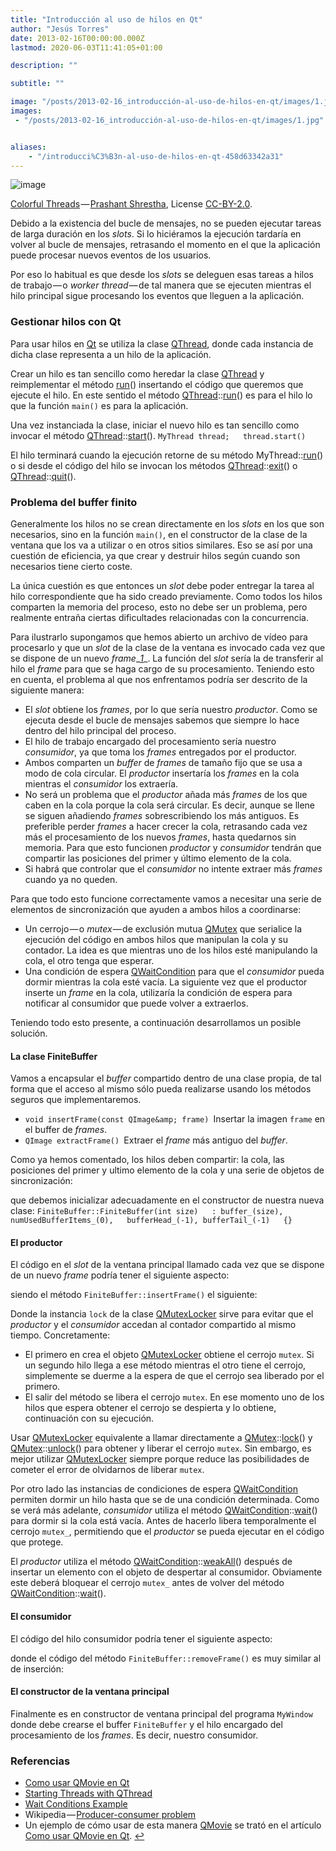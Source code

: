 ```yaml
---
title: "Introducción al uso de hilos en Qt"
author: "Jesús Torres"
date: 2013-02-16T00:00:00.000Z
lastmod: 2020-06-03T11:41:05+01:00

description: ""

subtitle: ""

image: "/posts/2013-02-16_introducción-al-uso-de-hilos-en-qt/images/1.jpg" 
images:
 - "/posts/2013-02-16_introducción-al-uso-de-hilos-en-qt/images/1.jpg" 


aliases:
    - "/introducci%C3%B3n-al-uso-de-hilos-en-qt-458d63342a31"
---
```


![image](/posts/2013-02-16_introducción-al-uso-de-hilos-en-qt/images/1.jpg)

[Colorful Threads](http://www.flickr.com/photos/prashant_sh/3965274345/) — [Prashant Shrestha](http://www.flickr.com/people/13978609@N08), License [CC-BY-2.0](https://creativecommons.org/licenses/by/2.0/deed.en).

Debido a la existencia del bucle de mensajes, no se pueden ejecutar tareas de larga duración en los _slots_. Si lo hiciéramos la ejecución tardaría en volver al bucle de mensajes, retrasando el momento en el que la aplicación puede procesar nuevos eventos de los usuarios.

Por eso lo habitual es que desde los _slots_ se deleguen esas tareas a hilos de trabajo — o _worker thread_ — de tal manera que se ejecuten mientras el hilo principal sigue procesando los eventos que lleguen a la aplicación.

### Gestionar hilos con Qt

Para usar hilos en [Qt](https://jmtorres.webs.ull.es/me/2013/01/proyecto-qt-framework-de-desarrollo-de-aplicaciones/) se utiliza la clase [QThread](http://qt-project.org/doc/qt-5.0/qtcore/qthread.html), donde cada instancia de dicha clase representa a un hilo de la aplicación.

Crear un hilo es tan sencillo como heredar la clase [QThread](http://qt-project.org/doc/qt-5.0/qtcore/qthread.html) y reimplementar el método [run](http://qt-project.org/doc/qt-5.0/qtcore/qthread.html#run)() insertando el código que queremos que ejecute el hilo. En este sentido el método [QThread](http://qt-project.org/doc/qt-5.0/qtcore/qthread.html)::[run](http://qt-project.org/doc/qt-5.0/qtcore/qthread.html#run)() es para el hilo lo que la función `main()` es para la aplicación.




Una vez instanciada la clase, iniciar el nuevo hilo es tan sencillo como invocar el método [QThread](http://qt-project.org/doc/qt-5.0/qtcore/qthread.html)::[start](http://qt-project.org/doc/qt-5.0/qtcore/qthread.html#start)().
``MyThread thread;  
thread.start()``

El hilo terminará cuando la ejecución retorne de su método MyThread::[run](http://qt-project.org/doc/qt-5.0/qtcore/qthread.html#run)() o si desde el código del hilo se invocan los métodos [QThread](http://qt-project.org/doc/qt-5.0/qtcore/qthread.html)::[exit](http://qt-project.org/doc/qt-5.0/qtcore/qthread.html#exit)() o [QThread](http://qt-project.org/doc/qt-5.0/qtcore/qthread.html)::[quit](http://qt-project.org/doc/qt-5.0/qtcore/qthread.html#quit)().

### Problema del buffer finito

Generalmente los hilos no se crean directamente en los _slots_ en los que son necesarios, sino en la función `main()`, en el constructor de la clase de la ventana que los va a utilizar o en otros sitios similares. Eso se así por una cuestión de eficiencia, ya que crear y destruir hilos según cuando son necesarios tiene cierto coste.

La única cuestión es que entonces un _slot_ debe poder entregar la tarea al hilo correspondiente que ha sido creado previamente. Como todos los hilos comparten la memoria del proceso, esto no debe ser un problema, pero realmente entraña ciertas dificultades relacionadas con la concurrencia.

Para ilustrarlo supongamos que hemos abierto un archivo de vídeo para procesarlo y que un _slot_ de la clase de la ventana es invocado cada vez que se dispone de un nuevo _frame__[_1_](#fn-500-1)_. La función del _slot_ sería la de transferir al hilo el _frame_ para que se haga cargo de su procesamiento. Teniendo esto en cuenta, el problema al que nos enfrentamos podría ser descrito de la siguiente manera:

*   El _slot_ obtiene los _frames_, por lo que sería nuestro _productor_. Como se ejecuta desde el bucle de mensajes sabemos que siempre lo hace dentro del hilo principal del proceso.
*   El hilo de trabajo encargado del procesamiento sería nuestro _consumidor_, ya que toma los _frames_ entregados por el productor.
*   Ambos comparten un _buffer_ de _frames_ de tamaño fijo que se usa a modo de cola circular. El _productor_ insertaría los _frames_ en la cola mientras el _consumidor_ los extraería.
*   No será un problema que el _productor_ añada más _frames_ de los que caben en la cola porque la cola será circular. Es decir, aunque se llene se siguen añadiendo _frames_ sobrescribiendo los más antiguos. Es preferible perder _frames_ a hacer crecer la cola, retrasando cada vez más el procesamiento de los nuevos _frames_, hasta quedarnos sin memoria. Para que esto funcionen _productor_ y _consumidor_ tendrán que compartir las posiciones del primer y último elemento de la cola.
*   Si habrá que controlar que el _consumidor_ no intente extraer más _frames_ cuando ya no queden.

Para que todo esto funcione correctamente vamos a necesitar una serie de elementos de sincronización que ayuden a ambos hilos a coordinarse:

*   Un cerrojo — o _mutex_ — de exclusión mutua [QMutex](http://qt-project.org/doc/qt-5.0/qtcore/qmutex.html) que serialice la ejecución del código en ambos hilos que manipulan la cola y su contador. La idea es que mientras uno de los hilos esté manipulando la cola, el otro tenga que esperar.
*   Una condición de espera [QWaitCondition](http://qt-project.org/doc/qt-5.0/qtcore/qwaitcondition.html) para que el _consumidor_ pueda dormir mientras la cola esté vacía. La siguiente vez que el productor inserte un _frame_ en la cola, utilizaría la condición de espera para notificar al consumidor que puede volver a extraerlos.

Teniendo todo esto presente, a continuación desarrollamos un posible solución.

#### La clase FiniteBuffer

Vamos a encapsular el _buffer_ compartido dentro de una clase propia, de tal forma que el acceso al mismo sólo pueda realizarse usando los métodos seguros que implementaremos.

*   `void insertFrame(const QImage&amp; frame)
`Insertar la imagen `frame` en el buffer de _frames_.
*   `QImage extractFrame()
`Extraer el _frame_ más antiguo del _buffer_.

Como ya hemos comentado, los hilos deben compartir: la cola, las posiciones del primer y ultimo elemento de la cola y una serie de objetos de sincronización:




que debemos inicializar adecuadamente en el constructor de nuestra nueva clase:
``FiniteBuffer::FiniteBuffer(int size)  
    : buffer_(size), numUsedBufferItems_(0),  
      bufferHead_(-1), bufferTail_(-1)  
{}``

#### El productor

El código en el _slot_ de la ventana principal llamado cada vez que se dispone de un nuevo _frame_ podría tener el siguiente aspecto:




siendo el método `FiniteBuffer::insertFrame()` el siguiente:




Donde la instancia `lock` de la clase [QMutexLocker](http://doc.qt.io/qt-5/qmutexlocker.html) sirve para evitar que el _productor_ y el _consumidor_ accedan al contador compartido al mismo tiempo. Concretamente:

*   El primero en crea el objeto [QMutexLocker](http://doc.qt.io/qt-5/qmutexlocker.html) obtiene el cerrojo `mutex`. Si un segundo hilo llega a ese método mientras el otro tiene el cerrojo, simplemente se duerme a la espera de que el cerrojo sea liberado por el primero.
*   El salir del método se libera el cerrojo `mutex`. En ese momento uno de los hilos que espera obtener el cerrojo se despierta y lo obtiene, continuación con su ejecución.

Usar [QMutexLocker](http://doc.qt.io/qt-5/qmutexlocker.html) equivalente a llamar directamente a [QMutex](http://qt-project.org/doc/qt-5.0/qtcore/qmutex.html)::[lock](http://qt-project.org/doc/qt-5.0/qtcore/qmutex.html#lock)() y [QMutex](http://qt-project.org/doc/qt-5.0/qtcore/qmutex.html)::[unlock](http://qt-project.org/doc/qt-5.0/qtcore/qmutex.html#unlock)() para obtener y liberar el cerrojo `mutex`. Sin embargo, es mejor utilizar [QMutexLocker](http://doc.qt.io/qt-5/qmutexlocker.html) siempre porque reduce las posibilidades de cometer el error de olvidarnos de liberar `mutex`.

Por otro lado las instancias de condiciones de espera [QWaitCondition](http://qt-project.org/doc/qt-5.0/qtcore/qwaitcondition.html) permiten dormir un hilo hasta que se de una condición determinada. Como se verá más adelante, _consumidor_ utiliza el método [QWaitCondition](http://qt-project.org/doc/qt-5.0/qtcore/qwaitcondition.html)::[wait](http://qt-project.org/doc/qt-5.0/qtcore/qwaitcondition.html#wait)() para dormir si la cola está vacía. Antes de hacerlo libera temporalmente el cerrojo `mutex_`, permitiendo que el _productor_ se pueda ejecutar en el código que protege.

El _productor_ utiliza el método [QWaitCondition](http://qt-project.org/doc/qt-5.0/qtcore/qwaitcondition.html)::[weakAll](http://qt-project.org/doc/qt-5.0/qtcore/qwaitcondition.html#weakAll)() después de insertar un elemento con el objeto de despertar al consumidor. Obviamente este deberá bloquear el cerrojo `mutex_` antes de volver del método [QWaitCondition](http://qt-project.org/doc/qt-5.0/qtcore/qwaitcondition.html)::[wait](http://qt-project.org/doc/qt-5.0/qtcore/qwaitcondition.html#wait)().

#### El consumidor

El código del hilo consumidor podría tener el siguiente aspecto:




donde el código del método `FiniteBuffer::removeFrame()` es muy similar al de inserción:




#### El constructor de la ventana principal

Finalmente es en constructor de ventana principal del programa `MyWindow` donde debe crearse el buffer `FiniteBuffer` y el hilo encargado del procesamiento de los _frames_. Es decir, nuestro consumidor.




### Referencias

*   [Como usar QMovie en Qt](https://jmtorres.webs.ull.es/me/2013/02/como-usar-qmovie-en-qt/)
*   [Starting Threads with QThread](http://doc.qt.io/qt-4.8/threads-starting.html)
*   [Wait Conditions Example](http://doc.qt.io/qt-5/qtcore-threads-waitconditions-example.html)
*   Wikipedia — [Producer-consumer problem](http://en.wikipedia.org/wiki/Producer-consumer_problem)
*   Un ejemplo de cómo usar de esta manera [QMovie](http://qt-project.org/doc/qt-5.0/qtgui/qmovie.html) se trató en el artículo [Como usar QMovie en Qt](https://jmtorres.webs.ull.es/me/2013/02/como-usar-qmovie-en-qt/). [↩](#fnref-500-1)
